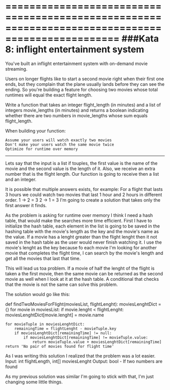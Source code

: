 =================================================================================================
###Kata 8: inflight entertainment system
=================================================================================================

You've built an inflight entertainment system with on-demand movie streaming.

Users on longer flights like to start a second movie right when their first one ends, but they complain that the plane usually lands before they can see the ending. So you're building a feature for choosing two movies whose total runtimes will equal the exact flight length.

Write a function that takes an integer flight_length (in minutes) and a list of integers movie_lengths (in minutes) and returns a boolean indicating whether there are two numbers in movie_lengths whose sum equals flight_length.

When building your function:

    Assume your users will watch exactly two movies
    Don't make your users watch the same movie twice
    Optimize for runtime over memory


---------------------------------------------------------------------------------------------------------------------------------------------
Lets say that the input is a list if touples, the first value is the name of the movie and the second value is the length of it. Also, we receive an extra number that is the flight length.
Our function is going to receive then a list and an integer.

It is possible that multiple answers exists, for example:
	For a flight that lasts 3 hours we could watch two movies that last 1 hour and 2 hours in different order.
	1 -> 2 = 3
	2 -> 1 = 3
I'm going to create a solution that takes only the first answer it finds.

As the problem is asking for runtime over memory I think I need a hash table, that would make the searches more time efficient.
First I have to initialize the hash table, each element in the list is going to be saved in the hashing table with the movie's length as the key and the movie's name as the value.
If a movie has a lenght greater than the flight lenght then it not saved in the hash table as the user would never finish watching it.
I use the movie's lenght as the key because fo each movie I'm looking for another movie that completes the flight time, I can search by the movie's length and get all the movies that last that time.

This will lead us toa problem. If a movie of half the lenght of the flight is taken a the first movie, then the same movie can be returned as the second movie as well when I look at it at the hash table.
A conditional that checks that the movie is not the same can solve this problem.

The solution would go like this:

def findTwoMoviesForFlight(moviesList, flightLenght):
	moviesLenghtDict = {}
	for movie in moviesList:
		if movie.lenght < flightLenght:
			moviesLenghtDict[movie.lenght] = movie.name
	
	for movieTuple in moviesLenghtDict:
		remainingTime = flightLenght - movieTuple.key 
		if moviesLenghtDict[remainingTime] != null:
			if moviesLenghtDict[remainingTime] != movieTuple.value:
				return movieTuple.value + moviesLenghtDict[remainingTime] 
	return 'No pair of movies found for flight time'

As I was writing this solution I realized that the problem was a lot easier.
Input: int flightLength, int[] moviesLenght
Output: bool - If two numbers are found

As my previous solution was similar I'm going to stick with that, I'm just changing some little things. 

